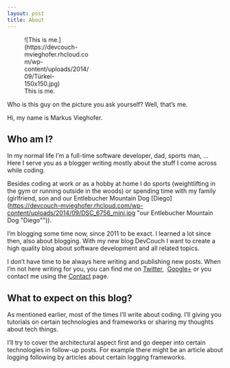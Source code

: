 ```yaml
---
layout: post
title: About
---
```



<figure class="wp-caption alignleft" id="attachment_83" style="width: 150px">![This is me.](https://devcouch-mvieghofer.rhcloud.com/wp-content/uploads/2014/09/Türkei-150x150.jpg)<figcaption class="wp-caption-text">This is me.</figcaption></figure>Who is this guy on the picture you ask yourself? Well, that’s me.

Hi, my name is Markus Vieghofer.


## Who am I?

In my normal life I’m a full-time software developer, dad, sports man, … Here I serve you as a blogger writing mostly about the stuff I come across while coding.

Besides coding at work or as a hobby at home I do sports (weightlifting in the gym or running outside in the woods) or spending time with my family (girlfriend, son and our Entlebucher Mountain Dog [Diego](https://devcouch-mvieghofer.rhcloud.com/wp-content/uploads/2014/09/DSC_6756_mini.jpg "our Entlebucher Mountain Dog "Diego"")).

I’m blogging some time now, since 2011 to be exact. I learned a lot since then, also about blogging. With my new blog DevCouch I want to create a high quality blog about software development and all related topics.

I don’t have time to be always here writing and publishing new posts. When I’m not here writing for you, you can find me on [Twitter](https://twitter.com/mvieghofer "This is me on twitter."),  [Google+](https://plus.google.com/u/0/+MarkusVieghofer/posts "My Google+ profile.") or you contact me using the [Contact](http://devcouch.net/contact/ "Contact") page.


## What to expect on this blog?

As mentioned earlier, most of the times I’ll write about coding. I’ll giving you tutorials on certain technologies and frameworks or sharing my thoughts about tech things.

I’ll try to cover the architectural aspect first and go deeper into certain technologies in follow-up posts. For example there might be an article about logging following by articles about certain logging frameworks.


